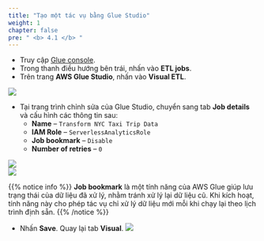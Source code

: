 ```yaml
---
title: "Tạo một tác vụ bằng Glue Studio"
weight: 1
chapter: false
pre: " <b> 4.1 </b> "
---
```


- Truy cập [Glue console](https://ap-southeast-1.console.aws.amazon.com/glue/home?region=ap-southeast-1#/v2/getting-started).
- Trong thanh điều hướng bên trái, nhấn vào **ETL jobs**.
- Trên trang **AWS Glue Studio**, nhấn vào **Visual ETL**.

![](/images/4.transforming/1.png)

- Tại trang trình chỉnh sửa của Glue Studio, chuyển sang tab **Job details** và cấu hình các thông tin sau:
  - **Name** – `Transform NYC Taxi Trip Data`
  - **IAM Role** – `ServerlessAnalyticsRole`
  - **Job bookmark** – `Disable`
  - **Number of retries** – `0`

![](/images/4.transforming/2.png)  
![](/images/4.transforming/3.png)

{{% notice info %}}
**Job bookmark** là một tính năng của AWS Glue giúp lưu trạng thái của dữ liệu đã xử lý, nhằm tránh xử lý lại dữ liệu cũ. Khi kích hoạt, tính năng này cho phép tác vụ chỉ xử lý dữ liệu mới mỗi khi chạy lại theo lịch trình định sẵn.
{{% /notice %}}

- Nhấn **Save**. Quay lại tab **Visual**.
![](/images/4.transforming/4.png)
